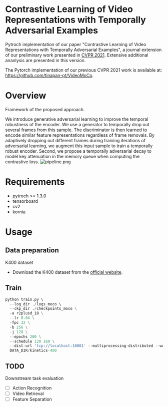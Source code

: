 # Contrastive Learning of Video Representations with Temporally Adversarial Examples
Pytroch implementation of our paper "Contrastive Learning of Video Representations with Temporally Adversarial Examples", a journal extension of our preliminary work presented in [CVPR 2021](https://arxiv.org/abs/2103.05905). Extensive additional ananlysis are presented in this version.

The Pytorch implementation of our previous CVPR 2021 work is available at: https://github.com/tinapan-pt/VideoMoCo.

# Overview
Framework of the proposed approach.

We introduce generative adversarial learning to improve the temporal robustness of the encoder. We use a generator to temporally drop out several frames from this sample. The discriminator is then learned to encode similar feature representations regardless of frame removals. By adaptively dropping out different frames during training iterations of adversarial learning, we augment this input sample to train a temporally robust encoder. Second, we propose a temporally adversarial decay to model key attenuation in the memory queue when computing the contrastive loss.
![pipeline.png](https://i.loli.net/2021/05/08/ZVGAwKk2mIuY1aP.png)

# Requirements
- pytroch >= 1.3.0
- tensorboard
- cv2
- kornia

# Usage

## Data preparation

K400 dataset
- Download the K400 dataset from the [official website](https://deepmind.com/research/open-source/kinetics).

## Train
```python
python train.py \  
  --log_dir ./logs_moco \  
  --ckp_dir ./checkpoints_moco \
  -a r2plusd_18 \
  --lr 0.04 \
  -fpc 32 \
  -b 256 \
  -j 128 \
  --epochs 200 \
  --schedule 120 160 \
  --dist-url 'tcp://localhost:10001' --multiprocessing-distributed --world-size 1 --rank 0 \
  DATA_DIR/kinetics-400
```
## TODO
Downstream task evaluation

- [ ] Action Recognition
- [ ] Video Retrieval
- [ ] Feature Separation
